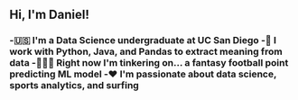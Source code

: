 <h2>Hi, I'm Daniel!
<h3>
-🇺🇸 I'm a Data Science undergraduate at UC San Diego
-🐼 I work with Python, Java, and Pandas to extract meaning from data
-👨🏻‍💻 Right now I'm tinkering on... a fantasy football point predicting ML model
-❤️ I'm passionate about data science, sports analytics, and surfing

